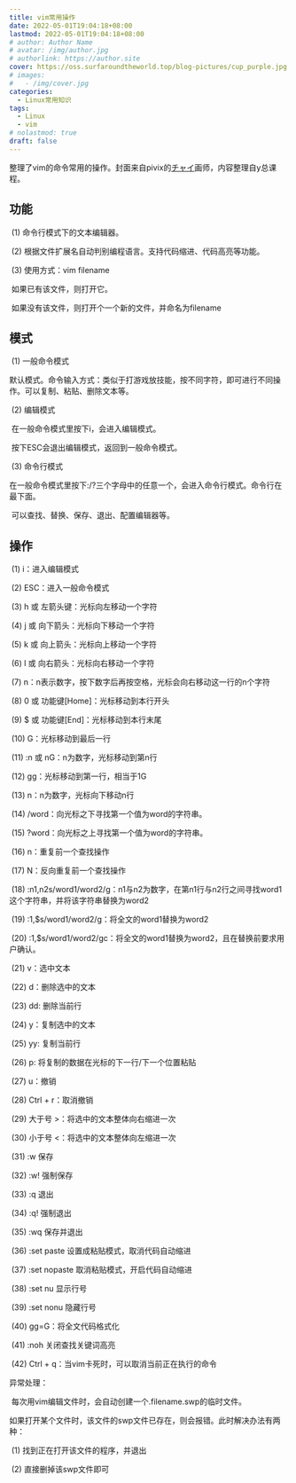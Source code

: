 ```yaml
---
title: vim常用操作
date: 2022-05-01T19:04:18+08:00
lastmod: 2022-05-01T19:04:18+08:00
# author: Author Name
# avatar: /img/author.jpg
# authorlink: https://author.site
cover: https://oss.surfaroundtheworld.top/blog-pictures/cup_purple.jpg
# images:
#   - /img/cover.jpg
categories:
  - Linux常用知识
tags:
  - Linux
  - vim
# nolastmod: true
draft: false
---
```


整理了vim的命令常用的操作。封面来自pivix的[チャイ](https://www.pixiv.net/users/1096811)画师，内容整理自y总课程。

<!--more-->

## 功能

​    (1) 命令行模式下的文本编辑器。

​    (2) 根据文件扩展名自动判别编程语言。支持代码缩进、代码高亮等功能。

​    (3) 使用方式：vim filename

​        如果已有该文件，则打开它。

​        如果没有该文件，则打开个一个新的文件，并命名为filename

## 模式

​    (1) 一般命令模式

​        默认模式。命令输入方式：类似于打游戏放技能，按不同字符，即可进行不同操作。可以复制、粘贴、删除文本等。

​    (2) 编辑模式

​        在一般命令模式里按下i，会进入编辑模式。

​        按下ESC会退出编辑模式，返回到一般命令模式。

​    (3) 命令行模式

​        在一般命令模式里按下:/?三个字母中的任意一个，会进入命令行模式。命令行在最下面。

​        可以查找、替换、保存、退出、配置编辑器等。



## 操作

​    (1) i：进入编辑模式

​    (2) ESC：进入一般命令模式

​    (3) h 或 左箭头键：光标向左移动一个字符

​    (4) j 或 向下箭头：光标向下移动一个字符

​    (5) k 或 向上箭头：光标向上移动一个字符

​    (6) l 或 向右箭头：光标向右移动一个字符

​    (7) n<Space>：n表示数字，按下数字后再按空格，光标会向右移动这一行的n个字符

​    (8) 0 或 功能键[Home]：光标移动到本行开头

​    (9) \$ 或 功能键[End]：光标移动到本行末尾

​    (10) G：光标移动到最后一行

​    (11) :n 或 nG：n为数字，光标移动到第n行

​    (12) gg：光标移动到第一行，相当于1G

​    (13) n<Enter>：n为数字，光标向下移动n行

​    (14) /word：向光标之下寻找第一个值为word的字符串。

​    (15) ?word：向光标之上寻找第一个值为word的字符串。

​    (16) n：重复前一个查找操作

​    (17) N：反向重复前一个查找操作

​    (18) :n1,n2s/word1/word2/g：n1与n2为数字，在第n1行与n2行之间寻找word1这个字符串，并将该字符串替换为word2

​    (19) :1,\$s/word1/word2/g：将全文的word1替换为word2

​    (20) :1,​\$s/word1/word2/gc：将全文的word1替换为word2，且在替换前要求用户确认。

​    (21) v：选中文本

​    (22) d：删除选中的文本

​    (23) dd: 删除当前行

​    (24) y：复制选中的文本

​    (25) yy: 复制当前行

​    (26) p: 将复制的数据在光标的下一行/下一个位置粘贴

​    (27) u：撤销

​    (28) Ctrl + r：取消撤销

​    (29) 大于号 >：将选中的文本整体向右缩进一次

​    (30) 小于号 <：将选中的文本整体向左缩进一次

​    (31) :w 保存

​    (32) :w! 强制保存

​    (33) :q 退出

​    (34) :q! 强制退出

​    (35) :wq 保存并退出

​    (36) :set paste 设置成粘贴模式，取消代码自动缩进

​    (37) :set nopaste 取消粘贴模式，开启代码自动缩进

​    (38) :set nu 显示行号

​    (39) :set nonu 隐藏行号

​    (40) gg=G：将全文代码格式化

​    (41) :noh 关闭查找关键词高亮

​    (42) Ctrl + q：当vim卡死时，可以取消当前正在执行的命令

异常处理：

​    每次用vim编辑文件时，会自动创建一个.filename.swp的临时文件。

​    如果打开某个文件时，该文件的swp文件已存在，则会报错。此时解决办法有两种：

​        (1) 找到正在打开该文件的程序，并退出

​        (2) 直接删掉该swp文件即可


